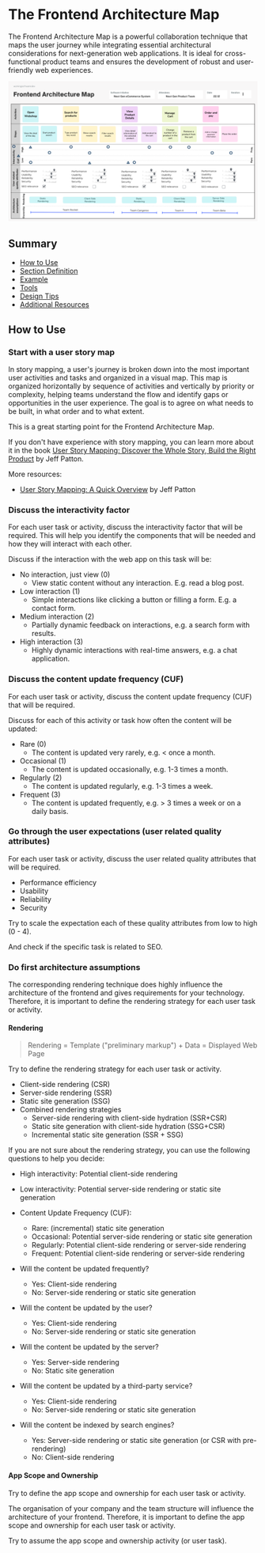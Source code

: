 # The Frontend Architecture Map

The Frontend Architecture Map is a powerful collaboration technique that maps the user journey while integrating essential 
architectural considerations for next-generation web applications. It is ideal for cross-functional product teams and ensures the 
development of robust and user-friendly web experiences.

![Frontend Architecture Map](resources/example-frontend-architecture-map-en.png "The Frontend Architecture Map V1")

## Summary

- [How to Use](#how-to-use)
- [Section Definition](#section-definitions)
- [Example](#example)
- [Tools](#tools)
- [Design Tips](#design-tips)
- [Additional Resources](#additional-resources)

## How to Use

### Start with a user story map

In story mapping, a user's journey is broken down into the most important user activities and tasks and organized in a visual map. This map is organized horizontally by sequence of activities and vertically by priority or complexity, helping teams understand the flow and identify gaps or opportunities in the user experience. The goal is to agree on what needs to be built, in what order and to what extent.

This is a great starting point for the Frontend Architecture Map.

If you don't have experience with story mapping, you can learn more about it in the book [User Story Mapping: Discover the Whole Story, Build the Right Product](https://amzn.to/4dBS5mc) by Jeff Patton.

More resources:
- [User Story Mapping: A Quick Overview](https://jpattonassociates.com/story-mapping/) by Jeff Patton


### Discuss the interactivity factor

For each user task or activity, discuss the interactivity factor that will be required. This will help you identify the components that will be needed and how they will interact with each other.

Discuss if the interaction with the web app on this task will be:

* No interaction, just view (0)
    * View static content without any interaction. E.g. read a blog post.
* Low interaction (1)
    * Simple interactions like clicking a button or filling a form. E.g. a contact form.
* Medium interaction (2)
    * Partially dynamic feedback on interactions, e.g. a search form with results.
* High interaction (3)
    * Highly dynamic interactions with real-time answers, e.g. a chat application.


### Discuss the content update frequency (CUF)

For each user task or activity, discuss the content update frequency (CUF) that will be required. 

Discuss for each of this activity or task how often the content will be updated:

* Rare (0)
    * The content is updated very rarely, e.g. < once a month.
* Occasional (1)
    * The content is updated occasionally, e.g. 1-3 times a month.
* Regularly (2)
    * The content is updated regularly, e.g. 1-3 times a week.
* Frequent (3)
    * The content is updated frequently, e.g. > 3 times a week or on a daily basis.

### Go through the user expectations (user related quality attributes)

For each user task or activity, discuss the user related quality attributes that will be required.

* Performance efficiency
* Usability
* Reliability
* Security

Try to scale the expectation each of these quality attributes from low to high (0 - 4).

And check if the specific task is related to SEO.

### Do first architecture assumptions

The corresponding rendering technique does highly influence the architecture of the frontend and gives requirements for your technology. Therefore, it is important to define the rendering strategy for each user task or activity.

#### Rendering

> Rendering = Template ("preliminary markup") + Data = Displayed Web Page

Try to define the rendering strategy for each user task or activity.

* Client-side rendering (CSR)
* Server-side rendering (SSR)
* Static site generation (SSG)
* Combined rendering strategies
    * Server-side rendering with client-side hydration (SSR+CSR)
    * Static site generation with client-side hydration (SSG+CSR)
    * Incremental static site generation (SSR + SSG)


If you are not sure about the rendering strategy, you can use the following questions to help you decide:

* High interactivity: Potential client-side rendering
* Low interactivity: Potential server-side rendering or static site generation

* Content Update Frequency (CUF):
    * Rare: (incremental) static site generation
    * Occasional: Potential server-side rendering or static site generation
    * Regularly: Potential client-side rendering or server-side rendering
    * Frequent: Potential client-side rendering or server-side rendering

* Will the content be updated frequently?
    * Yes: Client-side rendering
    * No: Server-side rendering or static site generation
* Will the content be updated by the user?
    * Yes: Client-side rendering
    * No: Server-side rendering or static site generation
* Will the content be updated by the server?
    * Yes: Server-side rendering
    * No: Static site generation
* Will the content be updated by a third-party service?
    * Yes: Client-side rendering
    * No: Server-side rendering or static site generation   
* Will the content be indexed by search engines?
    * Yes: Server-side rendering or static site generation (or CSR with pre-rendering)
    * No: Client-side rendering

#### App Scope and Ownership

Try to define the app scope and ownership for each user task or activity.

The organisation of your company and the team structure will influence the architecture of your frontend. Therefore, it is important to define the app scope and ownership for each user task or activity.

Try to assume the app scope and ownership activity (or user task).